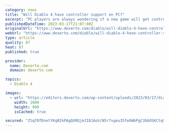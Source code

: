 ```yaml
---
category: news
title: "Will Diablo 4 have controller support on PC?"
excerpt: "PC players are always wondering if a new game will get controller support, and Diablo 4 fans will get an answer for this today."
publishedDateTime: 2023-03-17T21:07:00Z
originalUrl: "https://www.dexerto.com/diablo/will-diablo-4-have-controller-support-on-pc-2088926/"
webUrl: "https://www.dexerto.com/diablo/will-diablo-4-have-controller-support-on-pc-2088926/"
type: article
quality: 87
heat: 87
published: true

provider:
  name: Dexerto.com
  domain: dexerto.com

topics:
  - Diablo 4

images:
  - url: "https://editors.dexerto.com/wp-content/uploads/2023/03/17/diablo-4-controller-support-pc-e1679051343673.jpg"
    width: 1600
    height: 900
    isCached: true

secured: "Ztq7OfDnetYKqBIkPAgQXRQjmJI8JAoV/N5r7vgeu35fe6WbPgC3bbOSKCtq9rIwsqEh0ucom4Nq8Z7D/7gepfMCaMfpqAQQZDmPlfHymRt6OEgZ3xvTXqLhcTI/crN4HLIjXb4X5Q2dfbdNkd2fkfi7ix//z+HW5wADtTdxOluUh9aDZ17Idlp012xXALlwdC0W+8aZbK10PGPD7WFkQHE1RMMP4wAk6Ov1E/51/l6Nh5ORvJhfQR5eietz+iCoaJ9aVIacbIF7Z40kMqP1t/DPbjZiF2U7XFMs3w/Viv+6PCNvyhyH/N2QmKmr5LXyQW9BAx3HERORke9hmxRfPOwAIgvZtfs/7TfCtnkqd6Q=;fDvrXzDvF36nFjZoPmh0DA=="
---
```



